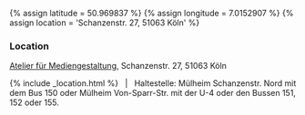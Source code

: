 {% assign latitude = 50.969837 %}
{% assign longitude = 7.0152907 %}
{% assign location = 'Schanzenstr. 27, 51063 Köln' %}

<h3>Location</h3>
<p>
	<a href="https://www.afm-koeln.de/">Atelier für Mediengestaltung</a>, Schanzenstr. 27, 51063 Köln
</p>
<p>
{% include _location.html %}
&nbsp; | &nbsp; Haltestelle: Mülheim Schanzenstr. Nord mit dem Bus 150 oder Mülheim Von-Sparr-Str. mit der U-4 oder den Bussen 151, 152 oder 155.
</p>
